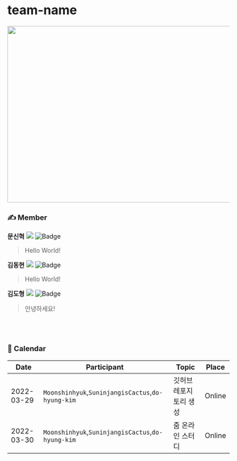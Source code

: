 # team-name
<div align="center">
<img src="https://user-images.githubusercontent.com/73520866/160539102-d666ba39-0b30-48d5-b42d-b4c23780a4d2.png" width="1000" height="400"/>
</div>

### ✍️ Member
**문신혁**
<a href="https://github.com/Moonshinhyuk"><img src="https://img.shields.io/github/followers/Moonshinhyuk?label=Moonshinhyuk&style=social"/></a>
![Badge](https://img.shields.io/badge/email-anstlsgur7901@gmail.com-lightgreen)
> Hello World!

**김동현**
<a href="https://github.com/SuninjangisCactus"><img src="https://img.shields.io/github/followers/SuninjangisCactus?label=SuninjangisCactus&style=social"/></a>
![Badge](https://img.shields.io/badge/email-SuninjangisCactus@gmail.com-lightgreen)
> Hello World!

**김도형**
<a href="https://github.com/do-hyung-kim"><img src="https://img.shields.io/github/followers/DO-HYEONG-KIM?label=kimdohyeong&style=social"/></a>
![Badge](https://img.shields.io/badge/email-k11l256%40naver.com-lightgreen)
> 안녕하세요!

<br></br>

### 📆 Calendar
|Date |Participant|Topic|Place|
|--|--|--|--|
|2022-03-29|`Moonshinhyuk`,`SuninjangisCactus`,`do-hyung-kim`| 깃허브 레포지토리 생성|Online|
|2022-03-30|`Moonshinhyuk`,`SuninjangisCactus`,`do-hyung-kim`| 줌 온라인 스터디 |Online|

